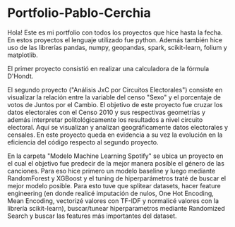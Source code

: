 # Portfolio-Pablo-Cerchia
Hola! Este es mi portfolio con todos los proyectos que hice hasta la fecha. En estos proyectos el lenguaje utilizado fue python. Además también hice uso de las librerías pandas, numpy, geopandas, spark, scikit-learn, folium y matplotlib. 

El primer proyecto consistió en realizar una calculadora de la fórmula D'Hondt.

El segundo proyecto ("Análisis JxC por Circuitos Electorales") consiste en visualizar la relación entre la variable del censo "Sexo" y el porcentaje de votos de Juntos por el Cambio. El objetivo de este proyecto fue cruzar los datos electorales con el Censo 2010 y sus respectivas geometrías y además interpretar politológicamente los resultados a nivel circuito electoral. Aquí se visualizan y analizan geográficamente datos electorales y censales. En este proyecto queda en evidencia a su vez la evolución en la eficiencia del código respecto al segundo proyecto. 

En la carpeta "Modelo Machine Learning Spotify" se ubica un proyecto en el cual el objetivo fue predecir de la mejor manera posible el género de las canciones. Para eso hice primero un modelo baseline y luego mediante RandomForest y XGBoost y el tuning de hiperparámetros traté de buscar el mejor modelo posible. Para esto tuve que splitear datasets, hacer feature engineering (en donde realicé imputación de nulos, One Hot Encoding, Mean Encoding, vectorizé valores con TF-IDF y normalicé valores con la librería scikit-learn), buscar/tunear hiperparametros mediante Randomized Search y buscar las features más importantes del dataset. 


